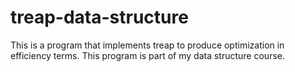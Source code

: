 # treap-data-structure
This is a program that implements treap to produce optimization in efficiency terms.  This program is part of my data structure course.

